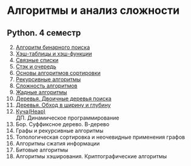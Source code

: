 # Алгоритмы и анализ сложности 
## Python. 4 семестр
2. [Алгоритм бинарного поиска](https://github.com/wafflelios/Algorithms_and_complexity_analysis/tree/main/Алгоритм%20бинарного%20поиска)<br>
3. [Хэш-таблицы и хэш-функции](https://github.com/wafflelios/Algorithms_and_complexity_analysis/tree/main/Хэш-таблицы%20и%20хэш-функции)<br>
4. [Cвязные списки](https://github.com/wafflelios/Algorithms_and_complexity_analysis/tree/main/Связные%20списки)<br>
5. [Стэк и очередь](https://github.com/wafflelios/Algorithms_and_complexity_analysis/tree/main/Стэк%20и%20очередь)<br>
6. [Основы алгоритмов сортировки](https://github.com/wafflelios/Algorithms_and_complexity_analysis/tree/main/Основы%20алгоритмов%20сортировки)<br>
7. [Рекурсивные алгоритмы](https://github.com/wafflelios/Algorithms_and_complexity_analysis/tree/main/Рекурсивные%20алгоритмы)<br>
8. [Сложность алгоритмов](https://github.com/wafflelios/Algorithms_and_complexity_analysis/tree/main/Сложность%20алгоритмов)<br>
9. [Жадные алгоритмы](https://github.com/wafflelios/Algorithms_and_complexity_analysis/tree/main/Жадные%20алгоритмы)<br>
10. [Деревья. Двоичные деревья поиска](https://github.com/wafflelios/Algorithms_and_complexity_analysis/tree/main/Деревья.%20Двоичные%20деревья%20поиска)<br>
11. [Деревья. Обход в ширину и глубину](https://github.com/wafflelios/Algorithms_and_complexity_analysis/tree/main/Деревья.%20Обход%20в%20ширину%20и%20глубину)<br>
12. [Куча(Неар)](https://github.com/wafflelios/Algorithms_and_complexity_analysis/tree/main/Куча(Неар))<br>
ДП. Динамическое программирование
13. Бор. Суффиксное дерево. В-дерево<br>
14. Графы и рекурсивные алгоритмы<br>
15. Топологическая сортировка и неочевидные применения графов<br>
16. Алгоритмы сжатия информации<br>
17. Битовые алгоритмы<br>
18. Алгоритмы хэширования. Криптографические алгоритмы<br>
